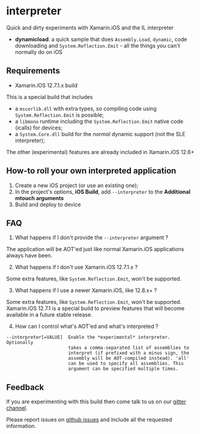 # interpreter

Quick and dirty experiments with Xamarin.iOS and the IL interpreter

* **dynamicload**: a quick sample that does `Assembly.Load`, `dynamic`, code downloading and `System.Reflection.Emit` - all the things you can't normally do on iOS


## Requirements

* Xamarin.iOS 12.7.1.x build

This is a special build that includes 
* a `mscorlib.dll` with extra types, so compiling code using `System.Reflection.Emit` is possible;
* a `libmono` runtime including the `System.Reflection.Emit` native code (icalls) for devices;
* a `System.Core.dll` build for the _normal_ dynamic support (not the SLE interpreter);

The other (experimental) features are already included in Xamarin.iOS 12.6+


## How-to roll your own interpreted application

1. Create a new iOS project (or use an existing one);
2. In the project's options, **iOS Build**, add `--interpreter` to the **Additional mtouch arguments**
3. Build and deploy to device



## FAQ

1. What happens if I don't provide the `--interpreter` argument ?

The application will be AOT'ed just like normal Xamarin.iOS applications always have been.


2. What happens if I don't use Xamarin.iOS 12.7.1.x ?

Some extra features, like `System.Reflection.Emit`, won't be supported.


3. What happens if I use a newer Xamarin.iOS, like 12.8.x+ ?

Some extra features, like `System.Reflection.Emit`, won't be supported. Xamarin.iOS 12.7.1 is a special build to preview features that will become available in a future stable release.


4. How can I control what's AOT'ed and what's interpreted ?

```
--interpreter[=VALUE]  Enable the *experimental* interpreter. Optionally
                       takes a comma-separated list of assemblies to
                       interpret (if prefixed with a minus sign, the
                       assembly will be AOT-compiled instead). 'all'
                       can be used to specify all assemblies. This
                       argument can be specified multiple times.
```


## Feedback

If you are experimenting with this build then come talk to us on our [gitter channel](https://gitter.im/xamarin/xamarin-macios).

Please report issues on [github issues](https://github.com/xamarin/xamarin-macios/issues/new) and include all the requested information.
